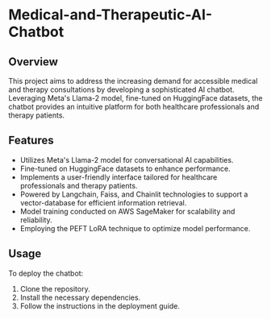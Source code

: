 # Medical-and-Therapeutic-AI-Chatbot

## Overview
This project aims to address the increasing demand for accessible medical and therapy consultations by developing a sophisticated AI chatbot. Leveraging Meta's Llama-2 model, fine-tuned on HuggingFace datasets, the chatbot provides an intuitive platform for both healthcare professionals and therapy patients.

## Features
- Utilizes Meta's Llama-2 model for conversational AI capabilities.
- Fine-tuned on HuggingFace datasets to enhance performance.
- Implements a user-friendly interface tailored for healthcare professionals and therapy patients.
- Powered by Langchain, Faiss, and Chainlit technologies to support a vector-database for efficient information retrieval.
- Model training conducted on AWS SageMaker for scalability and reliability.
- Employing the PEFT LoRA technique to optimize model performance.

## Usage
To deploy the chatbot:
1. Clone the repository.
2. Install the necessary dependencies.
3. Follow the instructions in the deployment guide.
